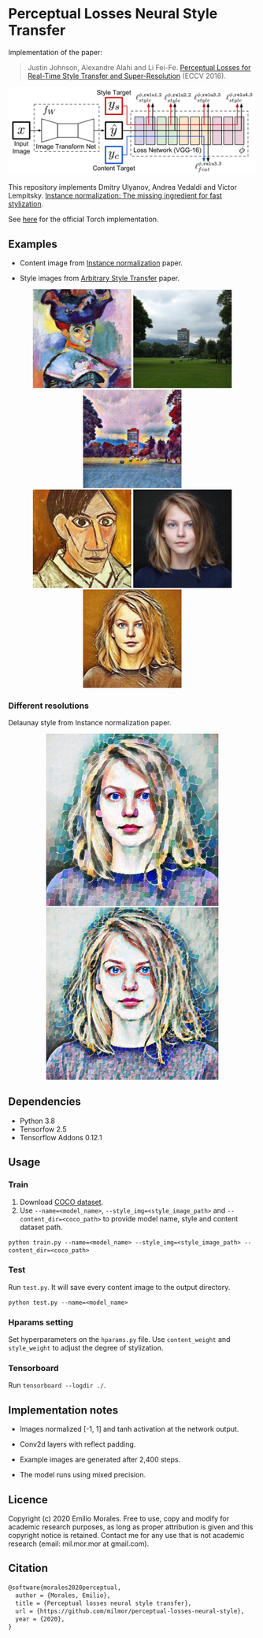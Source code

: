 # Perceptual Losses Neural Style Transfer

Implementation of the paper:

> Justin Johnson, Alexandre Alahi and Li Fei-Fe. [Perceptual Losses for Real-Time Style Transfer and Super-Resolution](https://cs.stanford.edu/people/jcjohns/eccv16/) (ECCV 2016). 

![Architecture](./images/architecture.png)

This repository implements Dmitry Ulyanov, Andrea Vedaldi and Victor Lempitsky. [Instance normalization: The missing ingredient for fast stylization](https://arxiv.org/abs/1607.08022).

See [here](https://github.com/jcjohnson/fast-neural-style) for the official Torch implementation.


## Examples

- Content image from [Instance normalization](https://arxiv.org/abs/1607.08022) paper.

- Style images from [Arbitrary Style Transfer](https://openaccess.thecvf.com/content_iccv_2017/html/Huang_Arbitrary_Style_Transfer_ICCV_2017_paper.html) paper. 

<p align='center'>
  <img src='images/style_img/woman.jpg' width="200">
  <img src='images/content_img/islas.jpeg' width="200">
  <img src='images/output_img_test1/512x512/islas.jpeg' width="200">
  <br>
  <img src='images/style_img/picasso.png' width="200">
  <img src='images/content_img/face.jpg' width="200">
  <img src='images/output_img_test2/512x512/face.jpeg' width="200">
</p>

### Different resolutions
Delaunay style from Instance normalization paper.
<p align='center'>
  <img src='images/output_img_test8/512x512/face.jpeg' width="350px">
  <img src='images/output_img_test8/1080x1080/face.jpeg' width="350px">
</p>


## Dependencies
- Python 3.8
- Tensorfow 2.5
- Tensorflow Addons 0.12.1


## Usage

### Train
1. Download [COCO dataset](https://cocodataset.org/#download).
2. Use `--name=<model_name>`, `--style_img=<style_image_path>` and `--content_dir=<coco_path>` to provide model name, style and content dataset path. 
```
python train.py --name=<model_name> --style_img=<style_image_path> --content_dir=<coco_path> 
```
### Test
Run `test.py`. It will save every content image to the output directory.
```
python test.py --name=<model_name> 
```
### Hparams setting
Set hyperparameters on the `hparams.py` file. Use `content_weight` and `style_weight` to adjust the degree of stylization.

### Tensorboard
Run `tensorboard --logdir ./`.


## Implementation notes
- Images normalized [-1, 1] and tanh activation at the network output.

- Conv2d layers with reflect padding.

- Example images are generated after 2,400 steps.

- The model runs using mixed precision.


## Licence
Copyright (c) 2020 Emilio Morales. Free to use, copy and modify for academic research purposes, as long as proper attribution is given and this copyright notice is retained. Contact me for any use that is not academic research (email: mil.mor.mor at gmail.com).


## Citation
```
@software{morales2020perceptual,
  author = {Morales, Emilio},
  title = {Perceptual losses neural style transfer},
  url = {https://github.com/milmor/perceptual-losses-neural-style},
  year = {2020},
}
```